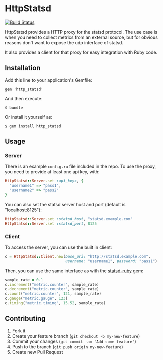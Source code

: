 # HttpStatsd

[![Build Status](https://secure.travis-ci.org/grk/http_statsd.png)](http://travis-ci.org/grk/http_statsd)

HttpStatsd provides a HTTP proxy for the statsd protocol. The use case is when
you need to collect metrics from an external source, but for obvious reasons
don't want to expose the udp interface of statsd.

It also provides a client for that proxy for easy integration with Ruby code.

## Installation

Add this line to your application's Gemfile:

    gem 'http_statsd'

And then execute:

    $ bundle

Or install it yourself as:

    $ gem install http_statsd

## Usage

### Server

There is an example `config.ru` file included in the repo. To use the proxy,
you need to provide at least one api key, with:

```ruby
HttpStatsd::Server.set :api_keys, {
  "username1" => "pass1",
  "username2" => "pass2"
}
```

You can also set the statsd server host and port (default is "localhost:8125"):

```ruby
HttpStatsd::Server.set :statsd_host, "statsd.example.com"
HttpStatsd::Server.set :statsd_port, 8125
```

### Client

To access the server, you can use the built in client:

```ruby
c = HttpStatsd::Client.new(base_uri: "http://statsd.example.com",
                           username: "username1", password: "pass1")
```

Then, you can use the same interface as with the
[statsd-ruby](https://github.com/github/statsd-ruby) gem:

```ruby
sample_rate = 0.1
c.increment("metric.counter", sample_rate)
c.decrement("metric.counter", sample_rate)
c.count("metric.counter", 121, sample_rate)
c.gauge("metric.gauge", 123)
c.timing("metric.timing", 15.52, sample_rate)
```

## Contributing

1. Fork it
2. Create your feature branch (`git checkout -b my-new-feature`)
3. Commit your changes (`git commit -am 'Add some feature'`)
4. Push to the branch (`git push origin my-new-feature`)
5. Create new Pull Request
